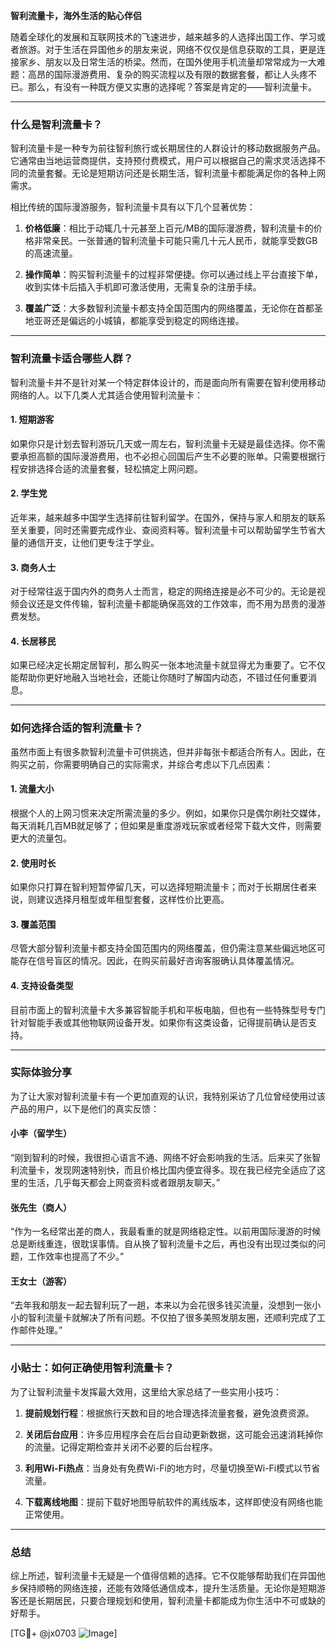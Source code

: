 **智利流量卡，海外生活的贴心伴侣**

随着全球化的发展和互联网技术的飞速进步，越来越多的人选择出国工作、学习或者旅游。对于生活在异国他乡的朋友来说，网络不仅仅是信息获取的工具，更是连接家乡、朋友以及日常生活的桥梁。然而，在国外使用手机流量却常常成为一大难题：高昂的国际漫游费用、复杂的购买流程以及有限的数据套餐，都让人头疼不已。那么，有没有一种既方便又实惠的选择呢？答案是肯定的——智利流量卡。

---

### 什么是智利流量卡？

智利流量卡是一种专为前往智利旅行或长期居住的人群设计的移动数据服务产品。它通常由当地运营商提供，支持预付费模式，用户可以根据自己的需求灵活选择不同的流量套餐。无论是短期访问还是长期生活，智利流量卡都能满足你的各种上网需求。

相比传统的国际漫游服务，智利流量卡具有以下几个显著优势：

1. **价格低廉**：相比于动辄几十元甚至上百元/MB的国际漫游费，智利流量卡的价格非常亲民。一张普通的智利流量卡可能只需几十元人民币，就能享受数GB的高速流量。
   
2. **操作简单**：购买智利流量卡的过程非常便捷。你可以通过线上平台直接下单，收到实体卡后插入手机即可激活使用，无需复杂的注册手续。

3. **覆盖广泛**：大多数智利流量卡都支持全国范围内的网络覆盖，无论你在首都圣地亚哥还是偏远的小城镇，都能享受到稳定的网络连接。

---

### 智利流量卡适合哪些人群？

智利流量卡并不是针对某一个特定群体设计的，而是面向所有需要在智利使用移动网络的人。以下几类人尤其适合使用智利流量卡：

#### 1. 短期游客
如果你只是计划去智利游玩几天或一周左右，智利流量卡无疑是最佳选择。你不需要承担高额的国际漫游费用，也不必担心回国后产生不必要的账单。只需要根据行程安排选择合适的流量套餐，轻松搞定上网问题。

#### 2. 学生党
近年来，越来越多中国学生选择前往智利留学。在国外，保持与家人和朋友的联系至关重要，同时还需要完成作业、查阅资料等。智利流量卡可以帮助留学生节省大量的通信开支，让他们更专注于学业。

#### 3. 商务人士
对于经常往返于国内外的商务人士而言，稳定的网络连接是必不可少的。无论是视频会议还是文件传输，智利流量卡都能确保高效的工作效率，而不用为昂贵的漫游费发愁。

#### 4. 长居移民
如果已经决定长期定居智利，那么购买一张本地流量卡就显得尤为重要了。它不仅能帮助你更好地融入当地社会，还能让你随时了解国内动态，不错过任何重要消息。

---

### 如何选择合适的智利流量卡？

虽然市面上有很多款智利流量卡可供挑选，但并非每张卡都适合所有人。因此，在购买之前，你需要明确自己的实际需求，并综合考虑以下几点因素：

#### 1. 流量大小
根据个人的上网习惯来决定所需流量的多少。例如，如果你只是偶尔刷社交媒体，每天消耗几百MB就足够了；但如果是重度游戏玩家或者经常下载大文件，则需要更大的流量包。

#### 2. 使用时长
如果你只打算在智利短暂停留几天，可以选择短期流量卡；而对于长期居住者来说，则建议选择月租型或年租型套餐，这样性价比更高。

#### 3. 覆盖范围
尽管大部分智利流量卡都支持全国范围内的网络覆盖，但仍需注意某些偏远地区可能存在信号盲区的情况。因此，在购买前最好咨询客服确认具体覆盖情况。

#### 4. 支持设备类型
目前市面上的智利流量卡大多兼容智能手机和平板电脑，但也有一些特殊型号专门针对智能手表或其他物联网设备开发。如果你有这类设备，记得提前确认是否支持。

---

### 实际体验分享

为了让大家对智利流量卡有一个更加直观的认识，我特别采访了几位曾经使用过该产品的用户，以下是他们的真实反馈：

#### 小李（留学生）
“刚到智利的时候，我很担心语言不通、网络不好会影响我的生活。后来买了张智利流量卡，发现网速特别快，而且价格比国内便宜得多。现在我已经完全适应了这里的生活，几乎每天都会上网查资料或者跟朋友聊天。”

#### 张先生（商人）
“作为一名经常出差的商人，我最看重的就是网络稳定性。以前用国际漫游的时候总是断线重连，很耽误事情。自从换了智利流量卡之后，再也没有出现过类似的问题，工作效率也提高了不少。”

#### 王女士（游客）
“去年我和朋友一起去智利玩了一趟，本来以为会花很多钱买流量，没想到一张小小的智利流量卡就解决了所有问题。不仅拍了很多美照发朋友圈，还顺利完成了工作邮件处理。”

---

### 小贴士：如何正确使用智利流量卡？

为了让智利流量卡发挥最大效用，这里给大家总结了一些实用小技巧：

1. **提前规划行程**：根据旅行天数和目的地合理选择流量套餐，避免浪费资源。
   
2. **关闭后台应用**：许多应用程序会在后台自动更新数据，这可能会迅速消耗掉你的流量。记得定期检查并关闭不必要的后台程序。

3. **利用Wi-Fi热点**：当身处有免费Wi-Fi的地方时，尽量切换至Wi-Fi模式以节省流量。

4. **下载离线地图**：提前下载好地图导航软件的离线版本，这样即使没有网络也能正常使用。

---

### 总结

综上所述，智利流量卡无疑是一个值得信赖的选择。它不仅能够帮助我们在异国他乡保持顺畅的网络连接，还能有效降低通信成本，提升生活质量。无论你是短期游客还是长期居民，只要合理规划和使用，智利流量卡都能成为你生活中不可或缺的好帮手。

[TG💪+ @jx0703 ![Image](https://github.com/user-attachments/assets/dbca1d08-cadb-493c-b0ec-ad6f7a83f270)]